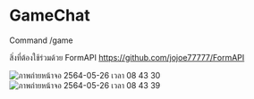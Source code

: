 # GameChat

 Command /game

 สิ่งที่ต้องใช้ร่วมด้วย
 FormAPI https://github.com/jojoe77777/FormAPI


![ภาพถ่ายหน้าจอ 2564-05-26 เวลา 08 43 30](https://user-images.githubusercontent.com/12781303/119590806-ae173a00-bdff-11eb-85a4-33a0dc923dd4.png)
![ภาพถ่ายหน้าจอ 2564-05-26 เวลา 08 43 39](https://user-images.githubusercontent.com/12781303/119590815-b3748480-bdff-11eb-9ceb-ce1848e22571.png)

